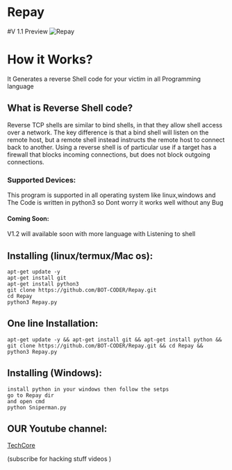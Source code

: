 # Repay
#V 1.1
Preview
![Repay](https://i.ibb.co/j5qtTJ2/gdf.png)

# How it Works? 
 It Generates a reverse Shell code for your victim in all Programming language

## What is Reverse Shell code?
  <p>Reverse TCP shells are similar to bind shells, in that they allow shell access over a network. The key difference is that a bind shell will listen on the remote host, but a remote shell instead instructs the remote host to connect back to another.
Using a reverse shell is of particular use if a target has a firewall that blocks incoming connections, but does not block outgoing connections.</p>

### Supported Devices:
 This program is supported in all operating system like linux,windows and 
The Code is written in python3 so Dont worry it works well without any Bug

#### Coming Soon:
V1.2 will available soon with more language with Listening to shell

## Installing (linux/termux/Mac os):
```
apt-get update -y
apt-get install git
apt-get install python3
git clone https://github.com/BOT-CODER/Repay.git
cd Repay
python3 Repay.py

```
## One line Installation:
```
apt-get update -y && apt-get install git && apt-get install python && git clone https://github.com/BOT-CODER/Repay.git && cd Repay && python3 Repay.py

```
## Installing (Windows):
```
install python in your windows then follow the setps
go to Repay dir
and open cmd
python Sniperman.py
```

## OUR Youtube channel:

[TechCore](https://www.youtube.com/channel/UCQ-LKudsVwfoXRhvDF2-vGQ?sub_confirmation=1)

(subscribe for hacking stuff videos )
